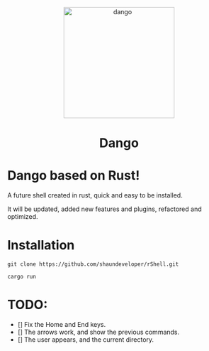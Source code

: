 <p align="center">
  <img src="https://github.com/shaundeveloper/rShell/blob/main/dango.svg?raw=true" width="250" height="250" alt="dango"/>
  <h1 align="center">Dango</h1>
</p>

# Dango based on Rust!

A future shell created in rust, quick and easy to be installed.  

It will be updated, added new features and plugins, refactored and optimized.

# Installation

  ```git clone https://github.com/shaundeveloper/rShell.git```

```cargo run ```

# TODO:
- [] Fix the Home and End keys.
- [] The arrows work, and show the previous commands.
- [] The user appears, and the current directory.